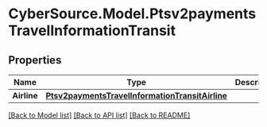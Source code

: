 # CyberSource.Model.Ptsv2paymentsTravelInformationTransit
## Properties

Name | Type | Description | Notes
------------ | ------------- | ------------- | -------------
**Airline** | [**Ptsv2paymentsTravelInformationTransitAirline**](Ptsv2paymentsTravelInformationTransitAirline.md) |  | [optional] 

[[Back to Model list]](../README.md#documentation-for-models) [[Back to API list]](../README.md#documentation-for-api-endpoints) [[Back to README]](../README.md)

